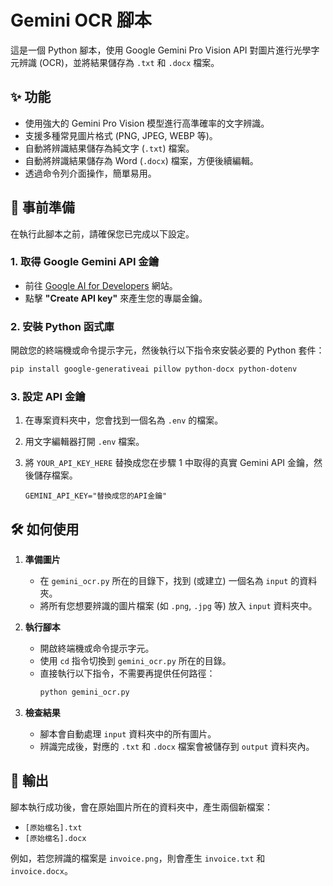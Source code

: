 
# Gemini OCR 腳本

這是一個 Python 腳本，使用 Google Gemini Pro Vision API 對圖片進行光學字元辨識 (OCR)，並將結果儲存為 `.txt` 和 `.docx` 檔案。

## ✨ 功能

- 使用強大的 Gemini Pro Vision 模型進行高準確率的文字辨識。
- 支援多種常見圖片格式 (PNG, JPEG, WEBP 等)。
- 自動將辨識結果儲存為純文字 (`.txt`) 檔案。
- 自動將辨識結果儲存為 Word (`.docx`) 檔案，方便後續編輯。
- 透過命令列介面操作，簡單易用。

## 🚀 事前準備

在執行此腳本之前，請確保您已完成以下設定。

### 1. 取得 Google Gemini API 金鑰

- 前往 [Google AI for Developers](https://makersuite.google.com/app/apikey) 網站。
- 點擊 **"Create API key"** 來產生您的專屬金鑰。

### 2. 安裝 Python 函式庫

開啟您的終端機或命令提示字元，然後執行以下指令來安裝必要的 Python 套件：

```bash
pip install google-generativeai pillow python-docx python-dotenv
```

### 3. 設定 API 金鑰

1.  在專案資料夾中，您會找到一個名為 `.env` 的檔案。
2.  用文字編輯器打開 `.env` 檔案。
3.  將 `YOUR_API_KEY_HERE` 替換成您在步驟 1 中取得的真實 Gemini API 金鑰，然後儲存檔案。

    ```
    GEMINI_API_KEY="替換成您的API金鑰"
    ```

## 🛠️ 如何使用

1.  **準備圖片**
    -   在 `gemini_ocr.py` 所在的目錄下，找到 (或建立) 一個名為 `input` 的資料夾。
    -   將所有您想要辨識的圖片檔案 (如 `.png`, `.jpg` 等) 放入 `input` 資料夾中。

2.  **執行腳本**
    -   開啟終端機或命令提示字元。
    -   使用 `cd` 指令切換到 `gemini_ocr.py` 所在的目錄。
    -   直接執行以下指令，不需要再提供任何路徑：
        ```bash
        python gemini_ocr.py
        ```

3.  **檢查結果**
    -   腳本會自動處理 `input` 資料夾中的所有圖片。
    -   辨識完成後，對應的 `.txt` 和 `.docx` 檔案會被儲存到 `output` 資料夾內。

## 📄 輸出

腳本執行成功後，會在原始圖片所在的資料夾中，產生兩個新檔案：

- `[原始檔名].txt`
- `[原始檔名].docx`

例如，若您辨識的檔案是 `invoice.png`，則會產生 `invoice.txt` 和 `invoice.docx`。
